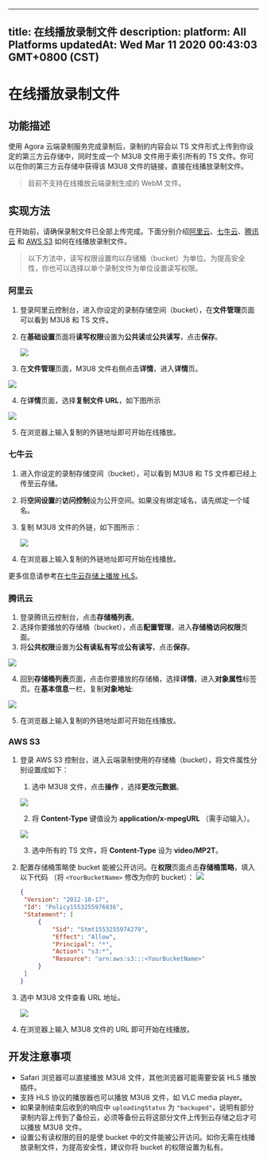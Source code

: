 
---
title: 在线播放录制文件
description: 
platform: All Platforms
updatedAt: Wed Mar 11 2020 00:43:03 GMT+0800 (CST)
---
# 在线播放录制文件
## 功能描述

使用 Agora 云端录制服务完成录制后，录制的内容会以 TS 文件形式上传到你设定的第三方云存储中，同时生成一个 M3U8 文件用于索引所有的 TS 文件。你可以在你的第三方云存储中获得该 M3U8 文件的链接，直接在线播放录制文件。

>目前不支持在线播放云端录制生成的 WebM 文件。

## 实现方法

在开始前，请确保录制文件已全部上传完成。下面分别介绍[阿里云](https://www.aliyun.com/product/ossJ)、[七牛云](https://www.qiniu.com/)、[腾讯云](https://cloud.tencent.com/product/cos) 和 [AWS S3](https://aws.amazon.com/cn/s3/?nc=sn&loc=0) 如何在线播放录制文件。

>以下方法中，读写权限设置均以存储桶（bucket）为单位。为提高安全性，你也可以选择以单个录制文件为单位设置读写权限。

### 阿里云
1. 登录阿里云控制台，进入你设定的录制存储空间（bucket），在**文件管理**页面可以看到 M3U8 和 TS 文件。
2. 在**基础设置**页面将**读写权限**设置为**公共读**或**公共读写**，点击**保存**。

	![](https://web-cdn.agora.io/docs-files/1556438995486)
	
3. 在**文件管理**页面，M3U8 文件右侧点击**详情**，进入**详情**页。

![](https://web-cdn.agora.io/docs-files/1583887201814)

4. 在**详情**页面，选择**复制文件 URL**，如下图所示

![](https://web-cdn.agora.io/docs-files/1583887227648)
	
5. 在浏览器上输入复制的外链地址即可开始在线播放。

### 七牛云

1. 进入你设定的录制存储空间（bucket），可以看到 M3U8 和 TS 文件都已经上传至云存储。

2. 将**空间设置**的**访问控制**设为公开空间。如果没有绑定域名，请先绑定一个域名。

3. 复制 M3U8 文件的外链，如下图所示：

	![](https://web-cdn.agora.io/docs-files/1556165027848)

4. 在浏览器上输入复制的外链地址即可开始在线播放。

更多信息请参考[在七牛云存储上播放 HLS](https://docs.agora.io/cn/cloud-recording/%3Chttps://developer.qiniu.com/kodo/kb/1339/in-seven-niuyun-stored-in-hls%3E)。

### 腾讯云
1. 登录腾讯云控制台，点击**存储桶列表**。
2. 选择你要播放的存储桶（bucket），点击**配置管理**，进入**存储桶访问权限**页面。
3. 将**公共权限**设置为**公有读私有写**或**公有读写**，点击**保存**。

![](https://web-cdn.agora.io/docs-files/1571369998043)
	
4. 回到**存储桶列表**页面，点击你要播放的存储桶，选择**详情**，进入**对象属性**标签页。在**基本信息**一栏，复制**对象地址**:

![](https://web-cdn.agora.io/docs-files/1571369926906)

5. 在浏览器上输入复制的外链地址即可开始在线播放。


### AWS S3

1. 登录 AWS S3 控制台，进入云端录制使用的存储桶（bucket），将文件属性分别设置成如下：
   1. 选中 M3U8 文件，点击**操作** ，选择**更改元数据**。
	 
	 ![](https://web-cdn.agora.io/docs-files/1556165143077)
	 
   2. 将 **Content-Type** 键值设为 **application/x-mpegURL** （需手动输入）。
	 
	 ![](https://web-cdn.agora.io/docs-files/1556165160391)
	 
   3. 选中所有的 TS 文件，将 **Content-Type** 设为 **video/MP2T**。

2. 配置存储桶策略使 bucket 能被公开访问。在**权限**页面点击**存储桶策略**，填入以下代码 （将 `<YourBucketName>` 修改为你的 bucket）：
![](https://web-cdn.agora.io/docs-files/1556165186768)
   ```json
   {
    "Version": "2012-10-17",
    "Id": "Policy1553255976836",
    "Statement": [
        {
            "Sid": "Stmt1553255974279",
            "Effect": "Allow",
            "Principal": "*",
            "Action": "s3:*",
            "Resource": "arn:aws:s3:::<YourBucketName>"
        }
    ]
   }
   ```
3. 选中 M3U8 文件查看 URL 地址。

	![](https://web-cdn.agora.io/docs-files/1556165198691)

4. 在浏览器上输入 M3U8 文件的 URL 即可开始在线播放。

## 开发注意事项

- Safari 浏览器可以直接播放 M3U8 文件，其他浏览器可能需要安装 HLS 播放插件。
- 支持 HLS 协议的播放器也可以播放 M3U8 文件，如 VLC media player。
- 如果录制结束后收到的响应中 `uploadingStatus` 为 `"backuped"`，说明有部分录制内容上传到了备份云，必须等备份云将这部分文件上传到云存储之后才可以播放 M3U8 文件。
- 设置公有读权限的目的是使 bucket 中的文件能被公开访问。如你无需在线播放录制文件，为提高安全性，建议你将 bucket 的权限设置为私有。
